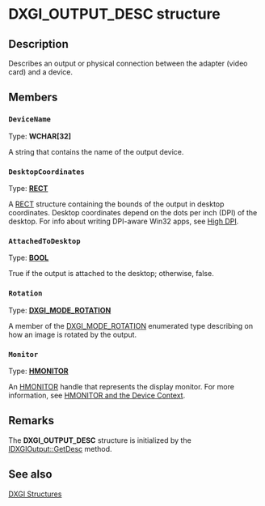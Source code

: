 # DXGI_OUTPUT_DESC structure

## Description

Describes an output or physical connection between the adapter (video card) and a device.

## Members

### `DeviceName`

Type: **WCHAR[32]**

A string that contains the name of the output device.

### `DesktopCoordinates`

Type: **[RECT](https://learn.microsoft.com/windows/desktop/api/windef/ns-windef-rect)**

A [RECT](https://learn.microsoft.com/windows/desktop/api/windef/ns-windef-rect) structure containing the bounds of the output in desktop coordinates. Desktop coordinates depend on the dots per inch (DPI) of the desktop.
For info about writing DPI-aware Win32 apps, see [High DPI](https://learn.microsoft.com/windows/desktop/hidpi/high-dpi-desktop-application-development-on-windows).

### `AttachedToDesktop`

Type: **[BOOL](https://learn.microsoft.com/windows/desktop/WinProg/windows-data-types)**

True if the output is attached to the desktop; otherwise, false.

### `Rotation`

Type: **[DXGI_MODE_ROTATION](https://learn.microsoft.com/previous-versions/windows/desktop/legacy/bb173065(v=vs.85))**

A member of the [DXGI_MODE_ROTATION](https://learn.microsoft.com/previous-versions/windows/desktop/legacy/bb173065(v=vs.85)) enumerated type describing on how an image is rotated by the output.

### `Monitor`

Type: **[HMONITOR](https://learn.microsoft.com/windows/desktop/WinProg/windows-data-types)**

An [HMONITOR](https://learn.microsoft.com/windows/desktop/WinProg/windows-data-types) handle that represents the display monitor. For more information, see [HMONITOR and the Device Context](https://learn.microsoft.com/windows/desktop/gdi/hmonitor-and-the-device-context).

## Remarks

The **DXGI_OUTPUT_DESC** structure is initialized by the [IDXGIOutput::GetDesc](https://learn.microsoft.com/windows/desktop/api/dxgi/nf-dxgi-idxgioutput-getdesc) method.

## See also

[DXGI Structures](https://learn.microsoft.com/windows/desktop/direct3ddxgi/d3d10-graphics-reference-dxgi-structures)
